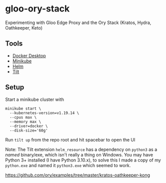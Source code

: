 # gloo-ory-stack

Experimenting with Gloo Edge Proxy and the Ory Stack (Kratos, Hydra, Oathkeeper, Keto)

## Tools

- [Docker Desktop](https://www.docker.com/products/docker-desktop/)
- [Minikube](https://minikube.sigs.k8s.io/docs/start/)
- [Helm](https://helm.sh/docs/intro/install/)
- [Tilt](https://docs.tilt.dev/install.html)

## Setup

Start a minikube cluster with

```
minikube start \
  --kubernetes-version=v1.19.14 \
  --cpus max \
  --memory max \
  --driver=docker \
  --disk-size='60g'
```

Run `tilt up` from the repo root and hit spacebar to open the UI

Note: The Tilt extension `helm_resource` has a dependency on `python3` as a _named_ binary/exe, which isn't really a thing on Windows. You may have Python 3+ installed (I have Python 3.10.x), to solve this I made a copy of my `python.exe` and named it `python3.exe` which seemed to work.

https://github.com/ory/examples/tree/master/kratos-oathkeeper-kong
